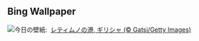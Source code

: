 ## Bing Wallpaper
![](https://www.bing.com/th?id=OHR.CreteHarbor_JA-JP0584096203_UHD.jpg&w=1000)今日の壁紙: &nbsp;[レティムノの港, ギリシャ (© Gatsi/Getty Images)](https://www.bing.com/th?id=OHR.CreteHarbor_JA-JP0584096203_UHD.jpg)
<br><br/>
